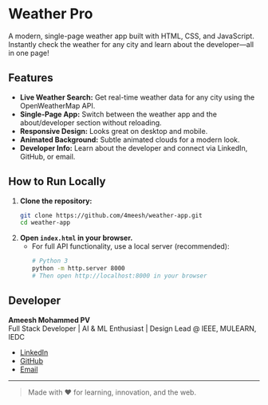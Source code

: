 # Weather Pro

A modern, single-page weather app built with HTML, CSS, and JavaScript. Instantly check the weather for any city and learn about the developer—all in one page!

## Features
- **Live Weather Search:** Get real-time weather data for any city using the OpenWeatherMap API.
- **Single-Page App:** Switch between the weather app and the about/developer section without reloading.
- **Responsive Design:** Looks great on desktop and mobile.
- **Animated Background:** Subtle animated clouds for a modern look.
- **Developer Info:** Learn about the developer and connect via LinkedIn, GitHub, or email.

## How to Run Locally
1. **Clone the repository:**
   ```bash
   git clone https://github.com/4meesh/weather-app.git
   cd weather-app
   ```
2. **Open `index.html` in your browser.**
   - For full API functionality, use a local server (recommended):
     ```bash
     # Python 3
     python -m http.server 8000
     # Then open http://localhost:8000 in your browser
     ```

## Developer
**Ameesh Mohammed PV**  
Full Stack Developer | AI & ML Enthusiast | Design Lead @ IEEE, MULEARN, IEDC

- [LinkedIn](https://www.linkedin.com/in/ameeshmohammed/)
- [GitHub](https://github.com/4meesh)
- [Email](mailto:4m335h@gmail.com)

---

> Made with ❤️ for learning, innovation, and the web. 
